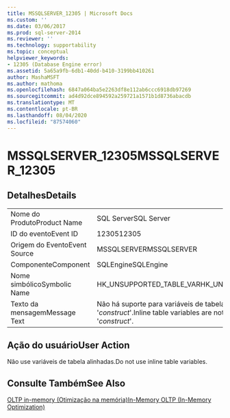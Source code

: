 ```yaml
---
title: MSSQLSERVER_12305 | Microsoft Docs
ms.custom: ''
ms.date: 03/06/2017
ms.prod: sql-server-2014
ms.reviewer: ''
ms.technology: supportability
ms.topic: conceptual
helpviewer_keywords:
- 12305 (Database Engine error)
ms.assetid: 5a65a9fb-6db1-40dd-b410-3199bb410261
author: MashaMSFT
ms.author: mathoma
ms.openlocfilehash: 6847a064ba5e2263df8e112ab6ccc6918db97269
ms.sourcegitcommit: ad4d92dce894592a259721a1571b1d8736abacdb
ms.translationtype: MT
ms.contentlocale: pt-BR
ms.lasthandoff: 08/04/2020
ms.locfileid: "87574060"
---
```

# <a name="mssqlserver_12305"></a><span data-ttu-id="6e65b-102">MSSQLSERVER_12305</span><span class="sxs-lookup"><span data-stu-id="6e65b-102">MSSQLSERVER_12305</span></span>
    
## <a name="details"></a><span data-ttu-id="6e65b-103">Detalhes</span><span class="sxs-lookup"><span data-stu-id="6e65b-103">Details</span></span>  
  
|||  
|-|-|  
|<span data-ttu-id="6e65b-104">Nome do Produto</span><span class="sxs-lookup"><span data-stu-id="6e65b-104">Product Name</span></span>|<span data-ttu-id="6e65b-105">SQL Server</span><span class="sxs-lookup"><span data-stu-id="6e65b-105">SQL Server</span></span>|  
|<span data-ttu-id="6e65b-106">ID do evento</span><span class="sxs-lookup"><span data-stu-id="6e65b-106">Event ID</span></span>|<span data-ttu-id="6e65b-107">12305</span><span class="sxs-lookup"><span data-stu-id="6e65b-107">12305</span></span>|  
|<span data-ttu-id="6e65b-108">Origem do Evento</span><span class="sxs-lookup"><span data-stu-id="6e65b-108">Event Source</span></span>|<span data-ttu-id="6e65b-109">MSSQLSERVER</span><span class="sxs-lookup"><span data-stu-id="6e65b-109">MSSQLSERVER</span></span>|  
|<span data-ttu-id="6e65b-110">Componente</span><span class="sxs-lookup"><span data-stu-id="6e65b-110">Component</span></span>|<span data-ttu-id="6e65b-111">SQLEngine</span><span class="sxs-lookup"><span data-stu-id="6e65b-111">SQLEngine</span></span>|  
|<span data-ttu-id="6e65b-112">Nome simbólico</span><span class="sxs-lookup"><span data-stu-id="6e65b-112">Symbolic Name</span></span>|<span data-ttu-id="6e65b-113">HK_UNSUPPORTED_TABLE_VAR</span><span class="sxs-lookup"><span data-stu-id="6e65b-113">HK_UNSUPPORTED_TABLE_VAR</span></span>|  
|<span data-ttu-id="6e65b-114">Texto da mensagem</span><span class="sxs-lookup"><span data-stu-id="6e65b-114">Message Text</span></span>|<span data-ttu-id="6e65b-115">Não há suporte para variáveis de tabela embutidas com '*construct*'.</span><span class="sxs-lookup"><span data-stu-id="6e65b-115">Inline table variables are not supported with '*construct*'.</span></span>|  
  
## <a name="user-action"></a><span data-ttu-id="6e65b-116">Ação do usuário</span><span class="sxs-lookup"><span data-stu-id="6e65b-116">User Action</span></span>  
 <span data-ttu-id="6e65b-117">Não use variáveis de tabela alinhadas.</span><span class="sxs-lookup"><span data-stu-id="6e65b-117">Do not use inline table variables.</span></span>  
  
## <a name="see-also"></a><span data-ttu-id="6e65b-118">Consulte Também</span><span class="sxs-lookup"><span data-stu-id="6e65b-118">See Also</span></span>  
 [<span data-ttu-id="6e65b-119">OLTP in-memory &#40;Otimização na memória&#41;</span><span class="sxs-lookup"><span data-stu-id="6e65b-119">In-Memory OLTP &#40;In-Memory Optimization&#41;</span></span>](../in-memory-oltp/in-memory-oltp-in-memory-optimization.md)  
  
  
